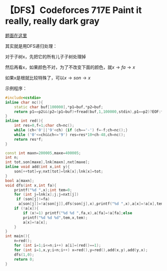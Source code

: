 # 【DFS】Codeforces 717E Paint it really, really dark gray

[题面在这里](http://codeforces.com/problemset/problem/717/E)



其实就是用DFS递归处理：

对于子树x，先把它的所有儿子子树处理掉

然后再看x，如果颜色不对，为了不改变下面的颜色，就$x\rightarrow fa \rightarrow x$

如果x是根就比较特殊了，可以$x\rightarrow son\rightarrow x$



示例程序：

```C++
#include<cstdio>
inline char nc(){
	static char buf[100000],*p1=buf,*p2=buf;
	return p1==p2&&(p2=(p1=buf)+fread(buf,1,100000,stdin),p1==p2)?EOF:*p1++;
}
inline int red(){
	int res=0,f=1;char ch=nc();
	while (ch<'0'||'9'<ch) {if (ch=='-') f=-f;ch=nc();}
	while ('0'<=ch&&ch<='9') res=res*10+ch-48,ch=nc();
	return res*f;
}

const int maxn=200005,maxe=400005;
int n;
int tot,son[maxe],lnk[maxn],nxt[maxe];
inline void add(int x,int y){
	son[++tot]=y;nxt[tot]=lnk[x];lnk[x]=tot;
}
bool a[maxn];
void dfs(int x,int fa){
	printf("%d ",x);int tem=0;
	for (int j=lnk[x];j;j=nxt[j])
	 if (son[j]!=fa)
	  a[son[j]]=!a[son[j]],dfs(son[j],x),printf("%d ",x),a[x]=!a[x],tem=son[j];
	if (!a[x]){
		if (x!=1) printf("%d %d ",fa,x),a[fa]=!a[fa];else
		printf("%d %d %d",tem,x,tem);
		a[x]=!a[x];
	}
}
int main(){
	n=red();
	for (int i=1;i<=n;i++) a[i]=(red()==1);
	for (int i=1,x,y;i<n;i++) x=red(),y=red(),add(x,y),add(y,x);
	dfs(1,0);
	return 0;
}
```

